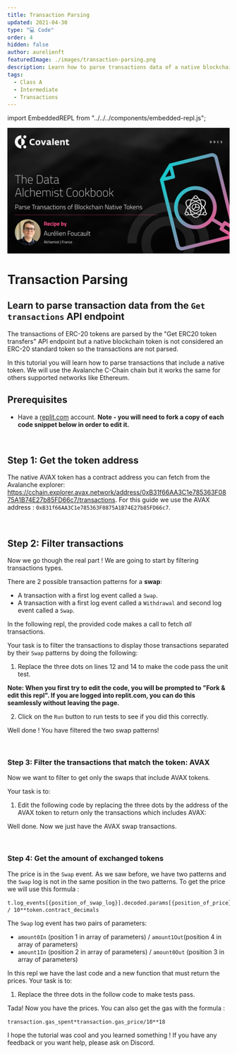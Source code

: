 ```yaml
---
title: Transaction Parsing
updated: 2021-04-30
type: "💻 Code"
order: 4
hidden: false
author: aurelienft
featuredImage: ./images/transaction-parsing.png
description: Learn how to parse transactions data of a native blockchain token from transactions events.
tags:
  - Class A
  - Intermediate
  - Transactions
---
```


import EmbeddedREPL from "../../../components/embedded-repl.js";

![Transaction Parsing logo](./images/transaction-parsing.png)


# Transaction Parsing
 

## Learn to parse transaction data from the `Get transactions` API endpoint

The transactions of ERC-20 tokens are parsed by the "Get ERC20 token transfers" API endpoint but a native blockchain token is not considered an ERC-20 standard token so the transactions are not parsed.

In this tutorial you will learn how to parse transactions that include a native token. We will use the Avalanche C-Chain chain but it works the same for others supported networks like Ethereum. 

## Prerequisites

- Have a [replit.com](https://replit.com) account. **Note - you will need to fork a copy of each code snippet below in order to edit it.**

&nbsp;
## Step 1: Get the token address

The native AVAX token has a contract address you can fetch from the Avalanche explorer: https://cchain.explorer.avax.network/address/0xB31f66AA3C1e785363F0875A1B74E27b85FD66c7/transactions. For this guide we use the AVAX address : `0xB31f66AA3C1e785363F0875A1B74E27b85FD66c7`.

&nbsp;
## Step 2: Filter transactions

Now we go though the real part ! We are going to start by filtering transactions types.

There are 2 possible transaction patterns for a **swap**:
- A transaction with a first log event called a `Swap`.
- A transaction with a first log event called a `Withdrawal` and second log event called a `Swap`. 

In the following repl, the provided code makes a call to fetch *all* transactions. 

Your task is to filter the transactions to display those transactions separated by their `Swap` patterns by doing the following:

1. Replace the three dots on lines 12 and 14 to make the code pass the unit test. 

**Note: When you first try to edit the code, you will be prompted to "Fork & edit this repl". If you are logged into replit.com, you can do this seamlessly without leaving the page.**

2. Click on the `Run` button to run tests to see if you did this correctly.

<EmbeddedREPL address="https://replit.com/@AurelienFT/First-Exercise-Transaction-Parsing?lite=true" />

Well done ! You have filtered the two swap patterns!

&nbsp;
### Step 3: Filter the transactions that match the token: AVAX

Now we want to filter to get only the swaps that include AVAX tokens.

Your task is to:
1. Edit the following code by replacing the three dots by the address of the AVAX token to return only the transactions which includes AVAX:

<EmbeddedREPL address="https://replit.com/@AurelienFT/Second-Exercise-Transaction-Parsing?lite=true" />

Well done. Now we just have the AVAX swap transactions.

&nbsp;
### Step 4: Get the amount of exchanged tokens

The price is in the `Swap` event. As we saw before, we have two patterns and the `Swap` log is not in the same position in the two patterns. To get the price we will use this formula :
```
t.log_events[{position_of_swap_log}].decoded.params[{position_of_price}].value / 10**token.contract_decimals
```

The `Swap` log event has two pairs of parameters:
- `amount0In` (position 1 in array of parameters) / `amount1Out`(position 4 in array of parameters)
- `amount1In` (position 2 in array of parameters) /
`amount0Out` (position 3 in array of parameters)

In this repl we have the last code and a new function that must return the prices. Your task is to:
1. Replace the three dots in the follow code to make tests pass.

<EmbeddedREPL address="https://replit.com/@AurelienFT/Third-Exercice-Transaction-Parsing?lite=true" />

Tada! Now you have the prices. You can also get the gas with the formula :
```
transaction.gas_spent*transaction.gas_price/10**18
```

I hope the tutorial was cool and you learned something ! If you have any feedback or you want help, please ask on Discord.